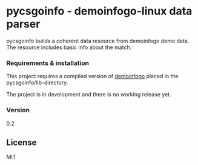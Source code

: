# pycsgoinfo - demoinfogo-linux data parser

pycsgoinfo builds a coherent data resource from demoinfogo demo data.
The resource includes basic info about the match. 

### Requirements & installation

This project requires a compiled version of [demoinfogo](https://github.com/csgo-data/demoinfogo-linux) placed in the pycsgoinfo/lib-directory.

The project is in development and there is no working release yet.

### Version
0.2

License
----
MIT

